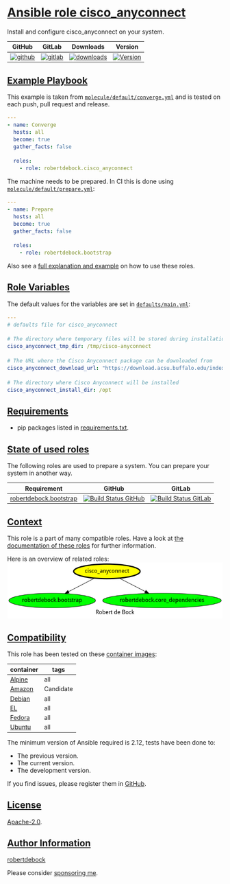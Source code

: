 # [Ansible role cisco_anyconnect](#cisco_anyconnect)

Install and configure cisco_anyconnect on your system.

|GitHub|GitLab|Downloads|Version|
|------|------|---------|-------|
|[![github](https://github.com/robertdebock/ansible-role-cisco_anyconnect/workflows/Ansible%20Molecule/badge.svg)](https://github.com/robertdebock/ansible-role-cisco_anyconnect/actions)|[![gitlab](https://gitlab.com/robertdebock-iac/ansible-role-cisco_anyconnect/badges/master/pipeline.svg)](https://gitlab.com/robertdebock-iac/ansible-role-cisco_anyconnect)|[![downloads](https://img.shields.io/ansible/role/d/robertdebock/cisco_anyconnect)](https://galaxy.ansible.com/robertdebock/cisco_anyconnect)|[![Version](https://img.shields.io/github/release/robertdebock/ansible-role-cisco_anyconnect.svg)](https://github.com/robertdebock/ansible-role-cisco_anyconnect/releases/)|

## [Example Playbook](#example-playbook)

This example is taken from [`molecule/default/converge.yml`](https://github.com/robertdebock/ansible-role-cisco_anyconnect/blob/master/molecule/default/converge.yml) and is tested on each push, pull request and release.

```yaml
---
- name: Converge
  hosts: all
  become: true
  gather_facts: false

  roles:
    - role: robertdebock.cisco_anyconnect
```

The machine needs to be prepared. In CI this is done using [`molecule/default/prepare.yml`](https://github.com/robertdebock/ansible-role-cisco_anyconnect/blob/master/molecule/default/prepare.yml):

```yaml
---
- name: Prepare
  hosts: all
  become: true
  gather_facts: false

  roles:
    - role: robertdebock.bootstrap
```

Also see a [full explanation and example](https://robertdebock.nl/how-to-use-these-roles.html) on how to use these roles.

## [Role Variables](#role-variables)

The default values for the variables are set in [`defaults/main.yml`](https://github.com/robertdebock/ansible-role-cisco_anyconnect/blob/master/defaults/main.yml):

```yaml
---
# defaults file for cisco_anyconnect

# The directory where temporary files will be stored during installation
cisco_anyconnect_tmp_dir: /tmp/cisco-anyconnect

# The URL where the Cisco Anyconnect package can be downloaded from
cisco_anyconnect_download_url: "https://download.acsu.buffalo.edu/index.php?sw=linux/cisco-secure-client-linux64-5.1.3.62-predeploy-k9.tar.gz"

# The directory where Cisco Anyconnect will be installed
cisco_anyconnect_install_dir: /opt

```

## [Requirements](#requirements)

- pip packages listed in [requirements.txt](https://github.com/robertdebock/ansible-role-cisco_anyconnect/blob/master/requirements.txt).

## [State of used roles](#state-of-used-roles)

The following roles are used to prepare a system. You can prepare your system in another way.

| Requirement | GitHub | GitLab |
|-------------|--------|--------|
|[robertdebock.bootstrap](https://galaxy.ansible.com/robertdebock/bootstrap)|[![Build Status GitHub](https://github.com/robertdebock/ansible-role-bootstrap/workflows/Ansible%20Molecule/badge.svg)](https://github.com/robertdebock/ansible-role-bootstrap/actions)|[![Build Status GitLab](https://gitlab.com/robertdebock-iac/ansible-role-bootstrap/badges/master/pipeline.svg)](https://gitlab.com/robertdebock-iac/ansible-role-bootstrap)|

## [Context](#context)

This role is a part of many compatible roles. Have a look at [the documentation of these roles](https://robertdebock.nl/) for further information.

Here is an overview of related roles:
![dependencies](https://raw.githubusercontent.com/robertdebock/ansible-role-cisco_anyconnect/png/requirements.png "Dependencies")

## [Compatibility](#compatibility)

This role has been tested on these [container images](https://hub.docker.com/u/robertdebock):

|container|tags|
|---------|----|
|[Alpine](https://hub.docker.com/r/robertdebock/alpine)|all|
|[Amazon](https://hub.docker.com/r/robertdebock/amazonlinux)|Candidate|
|[Debian](https://hub.docker.com/r/robertdebock/debian)|all|
|[EL](https://hub.docker.com/r/robertdebock/enterpriselinux)|all|
|[Fedora](https://hub.docker.com/r/robertdebock/fedora)|all|
|[Ubuntu](https://hub.docker.com/r/robertdebock/ubuntu)|all|

The minimum version of Ansible required is 2.12, tests have been done to:

- The previous version.
- The current version.
- The development version.

If you find issues, please register them in [GitHub](https://github.com/robertdebock/ansible-role-cisco_anyconnect/issues).

## [License](#license)

[Apache-2.0](https://github.com/robertdebock/ansible-role-cisco_anyconnect/blob/master/LICENSE).

## [Author Information](#author-information)

[robertdebock](https://robertdebock.nl/)

Please consider [sponsoring me](https://github.com/sponsors/robertdebock).
